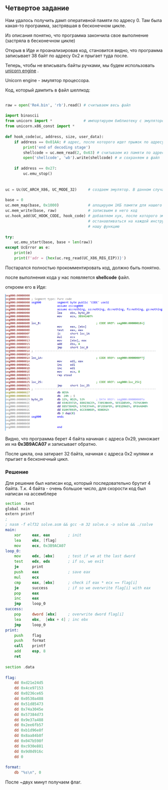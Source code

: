 ## Четвертое задание

Нам удалось получить дамп оперативной памяти по адресу 0. Там была какая-то программа, застрявшая в бесконечном цикле.

Из описания понятно, что программа закончила свое выполнение (застряла в бесконечном цикле)

Открыв в Иде и проанализировав код, становится видно, что программа записывает 38 байт по адресу 0x2 и прыгает туда после.

Теперь, чтобы не вписывать байты ручками, мы будем использовать [unicorn engine](unicorn-engine.org/) .

Unicorn engine - эмулятор процессора.

Код, который дампить в файл шеллкод:

```python

raw = open('Re4.bin', 'rb').read() # считываем весь файл

import binascii
from unicorn import *			   # импортируем библиотеку с эмулятором
from unicorn.x86_const import *

def hook_code(uc, address, size, user_data):
    if address == 0x01AA: # адрес, после которого идет прыжок по адресу 0х2
        print('end of decoding stage')
        shellcode = uc.mem_read(2, 0x63) # считываем из памяти по адресу 0х2 0х63 байт
        open('shellcode', 'wb').write(shellcode) # и сохраняем в файл
        
    if address == 0x27:
        uc.emu_stop()


uc = Uc(UC_ARCH_X86, UC_MODE_32)     # создаем эмулятор. В данном случае он 32-битный

base = 0
uc.mem_map(base, 0x1000)             # алоцируем 1КБ памяти для нашего кода
uc.mem_write(base, raw)              # записвыем в него код
uc.hook_add(UC_HOOK_CODE, hook_code) # добавляем хук, после которого эмулятор будет
                                     # останавливаться на каждой инструкции и вызывать
                                     # нашу функцию

try:
    uc.emu_start(base, base + len(raw))
except UcError as e:
    print(e)
    print(f'adr = {hex(uc.reg_read(UC_X86_REG_EIP))}')
```

Постарался полностью прокомментировать код, должно быть понятно.

после выполнения кода у нас появляется **shellcode** файл.

откроем его в Иде:

![shellcode](images/shellcode.png)

Видно, что программа берет 4 байта начиная с адреса 0x29, умножает их на **0x3B9ACA07** и записывает обратно.

После цикла, она затирает 32 байта, начиная с адреса 0х2 нулями и прыгает в бесконечный цикл.

### Решение

Для решение был написан код, который последовательно брутит 4 байта. Т.к. 4 байта - очень большое число, для скорости код был написан на ассемблере

```asm
section .text
global main
extern printf
; 
; nasm -f elf32 solve.asm && gcc -m 32 solve.o -o solve && ./solve
main:
    xor     eax, eax        ; init 
    lea     ebx, [flag]
    mov     ecx, 0x3B9ACA07
loop_0:
    mov     edx, [ebx]      ; test if we at the last dword
    test    edx, edx        ; if so, we exit
    je      print
    push    eax             ; save eax
    mul     ecx
    cmp     eax, [ebx]      ; check if eax * ecx == flag[i]
    je      success         ; if so we overwrite flag[i] with eax
    pop     eax
    inc     eax
    jmp     loop_0
success:
    pop     dword [ebx]     ; overwrite dword flag[i]
    lea     ebx,  [ebx + 4] ; inc ebx
    jmp     loop_0
print:
    push    flag
    push    format
    call    printf
    add     esp, 8
    ret

section .data

flag:
    dd 0xd21e24d5
    dd 0x4ce97153
    dd 0x0236ce65
    dd 0x0530a488
    dd 0x51d85473
    dd 0x74a3045e
    dd 0x57384d73
    dd 0x9e37a488
    dd 0x2ee6fb57
    dd 0xb1d96e8f
    dd 0x8aa84b8f
    dd 0x047b598f
    dd 0xc930e881
    dd 0x9d0d916c
    dd 0

format:
    db "%s\n", 0

```

После ~двух минут получаем флаг.